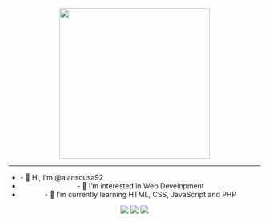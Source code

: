 <div align="center">
  <img src="https://media.giphy.com/media/ZVik7pBtu9dNS/giphy.gif" width="300">
<div>
  <hr>
<ul>
  <li align="left">- 👋 Hi, I’m @alansousa92</li>
  <li>- 👀 I’m interested in Web Development</li>
  <li>- 🌱 I’m currently learning HTML, CSS, JavaScript and PHP</li>
</ul>
<div>
  <img src="https://img.shields.io/badge/twitter-blue?logo=twitter&logoColor=white">
  <img src="https://img.shields.io/badge/LinkedIn-blue?logo=linkedin&logoColor=white">
  <img src="https://img.shields.io/badge/Instagram-white?logo=Instagram">
</div>

<!---
alansousa92/alansousa92 is a ✨ special ✨ repository because its `README.md` (this file) appears on your GitHub profile.
You can click the Preview link to take a look at your changes.
--->
